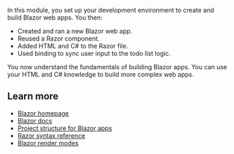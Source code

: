 In this module, you set up your development environment to create and build Blazor web apps. You then:

- Created and ran a new Blazor web app.
- Reused a Razor component.
- Added HTML and C# to the Razor file.
- Used binding to sync user input to the todo list logic.

You now understand the fundamentals of building Blazor apps. You can use your HTML and C# knowledge to build more complex web apps.

## Learn more

- [Blazor homepage](https://blazor.net)
- [Blazor docs](/aspnet/core/blazor)
- [Project structure for Blazor apps](/aspnet/core/blazor/project-structure)
- [Razor syntax reference](/aspnet/core/mvc/views/razor)
- [Blazor render modes](/aspnet/core/blazor/components/render-modes)
